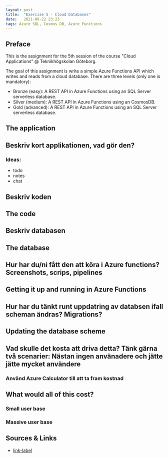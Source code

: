 ```yaml
---
layout: post
title:  "Exercise 5 - Cloud Databases"
date:   2021-09-22 23:23
tags: Azure SQL, Cosmos DB, Azure Functions
---
```


## Preface
This is the assignment for the 5th session of the course "Cloud Applications" @ Teknikhögskolan Göteborg.

The goal of this assignment is write a simple Azure Functions API which writes and reads from a cloud database.
There are three levels (only one is mandatory):
- Bronze (easy):
  A REST API in Azure Functions using an SQL Server serverless database.
- Silver (medium):
  A REST API in Azure Functions using an CosmosDB.
- Gold (advanced):
  A REST API in Azure Functions using an SQL Server serverless database.

## The application
## Beskriv kort applikationen, vad gör den?

   ### Ideas:
   - todo
   - notes
   - chat

## Beskriv koden
## The code

## Beskriv databasen
## The database

## Hur har du/ni fått den att köra i Azure functions? Screenshots, scrips, pipelines
## Getting it up and running in Azure Functions

## Hur har du tänkt runt uppdatring av databsen ifall scheman ändras? Migrations?
## Updating the database scheme

## Vad skulle det kosta att driva detta? Tänk gärna två scenarier: Nästan ingen använadere och jätte jätte mycket användere
   ### Använd Azure Calculator till att ta fram kostnad
## What would all of this cost?
   ### Small user base
   ### Massive user base


## Sources & Links
- [link-label][link-id]


[link-id]: link-url
